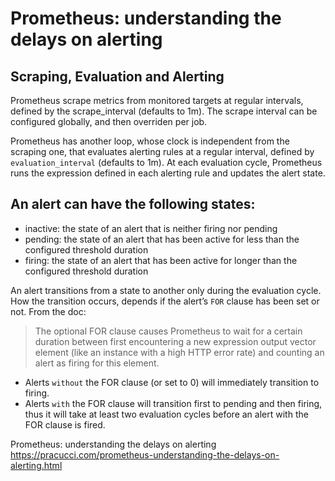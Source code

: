 # Prometheus: understanding the delays on alerting

## Scraping, Evaluation and Alerting

Prometheus scrape metrics from monitored targets at regular intervals, defined by the scrape_interval (defaults to 1m).
The scrape interval can be configured globally, and then overriden per job.


Prometheus has another loop, whose clock is independent from the scraping one, that evaluates alerting rules at a regular interval, defined by `evaluation_interval` (defaults to 1m). 
At each evaluation cycle, Prometheus runs the expression defined in each alerting rule and updates the alert state.


## An alert can have the following states:

- inactive: the state of an alert that is neither firing nor pending
- pending: the state of an alert that has been active for less than the configured threshold duration
- firing: the state of an alert that has been active for longer than the configured threshold duration

An alert transitions from a state to another only during the evaluation cycle. How the transition occurs, depends if the alert’s `FOR` clause has been set or not. From the doc:

> The optional FOR clause causes Prometheus to wait for a certain duration between first encountering a new expression output vector element (like an instance with a high HTTP error rate) and counting an alert as firing for this element.

- Alerts `without` the FOR clause (or set to 0) will immediately transition to firing.
- Alerts `with` the FOR clause will transition first to pending and then firing, thus it will take at least two evaluation cycles before an alert with the FOR clause is fired.

Prometheus: understanding the delays on alerting
https://pracucci.com/prometheus-understanding-the-delays-on-alerting.html